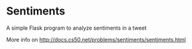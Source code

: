 # Sentiments
A simple Flask program to analyze sentiments in a tweet

More info on
http://docs.cs50.net/problems/sentiments/sentiments.html
